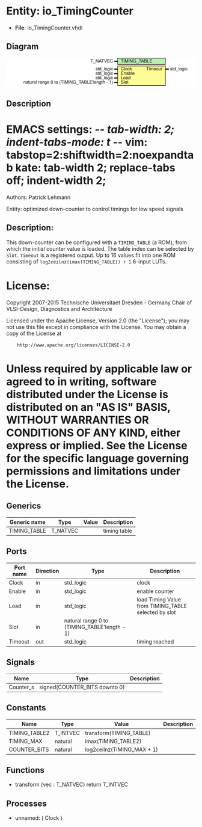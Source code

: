 # Entity: io_TimingCounter

- **File**: io_TimingCounter.vhdl
## Diagram

![Diagram](io_TimingCounter.svg "Diagram")
## Description

 EMACS settings: -*-  tab-width: 2; indent-tabs-mode: t -*-
 vim: tabstop=2:shiftwidth=2:noexpandtab
 kate: tab-width 2; replace-tabs off; indent-width 2;
 =============================================================================
 Authors:				 	Patrick Lehmann

 Entity:				 	optimized down-counter to control timings for low speed signals

 Description:
 -------------------------------------
 This down-counter can be configured with a ``TIMING_TABLE`` (a ROM), from which
 the initial counter value is loaded. The table index can be selected by
 ``Slot``. ``Timeout`` is a registered output. Up to 16 values fit into one ROM
 consisting of ``log2ceilnz(imax(TIMING_TABLE)) + 1`` 6-input LUTs.

 License:
 =============================================================================
 Copyright 2007-2015 Technische Universitaet Dresden - Germany
										 Chair of VLSI-Design, Diagnostics and Architecture

 Licensed under the Apache License, Version 2.0 (the "License");
 you may not use this file except in compliance with the License.
 You may obtain a copy of the License at

		http://www.apache.org/licenses/LICENSE-2.0

 Unless required by applicable law or agreed to in writing, software
 distributed under the License is distributed on an "AS IS" BASIS,
 WITHOUT WARRANTIES OR CONDITIONS OF ANY KIND, either express or implied.
 See the License for the specific language governing permissions and
 limitations under the License.
 =============================================================================
## Generics

| Generic name | Type     | Value | Description   |
| ------------ | -------- | ----- | ------------- |
| TIMING_TABLE | T_NATVEC |       |  timing table |
## Ports

| Port name | Direction | Type                                         | Description                                           |
| --------- | --------- | -------------------------------------------- | ----------------------------------------------------- |
| Clock     | in        | std_logic                                    |  clock                                                |
| Enable    | in        | std_logic                                    |  enable counter                                       |
| Load      | in        | std_logic                                    |  load Timing Value from TIMING_TABLE selected by slot |
| Slot      | in        | natural range 0 to (TIMING_TABLE'length - 1) |                                                       |
| Timeout   | out       | std_logic                                    |  timing reached                                       |
## Signals

| Name      | Type                          | Description |
| --------- | ----------------------------- | ----------- |
| Counter_s | signed(COUNTER_BITS downto 0) |             |
## Constants

| Name          | Type     | Value                       | Description |
| ------------- | -------- | --------------------------- | ----------- |
| TIMING_TABLE2 | T_INTVEC |  transform(TIMING_TABLE)    |             |
| TIMING_MAX    | natural  |  imax(TIMING_TABLE2)        |             |
| COUNTER_BITS  | natural  |  log2ceilnz(TIMING_MAX + 1) |             |
## Functions
- transform <font id="function_arguments">(vec : T_NATVEC) </font> <font id="function_return">return T_INTVEC </font>
## Processes
- unnamed: ( Clock )
